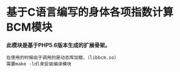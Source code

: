 # 基于C语言编写的身体各项指数计算BCM模块

**此模块是基于PHP5.6版本生成的扩展骨架。**

```tip
在使用的时候由于调用的是动态库加载，（libbcm.so）
需要make -ldl来安装编译模块
```
